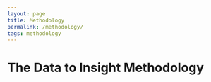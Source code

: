 ```yaml
---
layout: page
title: Methodology
permalink: /methodology/
tags: methodology
---
```


# The Data to Insight Methodology
